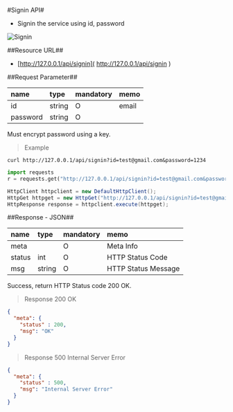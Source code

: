 
#Signin API#
- Signin the service using id, password

![Signin](https://farm1.staticflickr.com/642/20891211720_09e70f97c7.jpg)


##Resource URL##
- [http://127.0.0.1/api/signin]( http://127.0.0.1/api/signin )

##Request Parameter##

| name            | type            | mandatory | memo           |
| :---------------|:--------------- |:----------|----------------|
| id              | string          | O         | email          |
| password        | string          | O         |                | 

<aside class="warning">
Must encrypt password using a key. 
</aside>

  
> Example

```shell
curl http://127.0.0.1/api/signin?id=test@gmail.com&password=1234 
```

```python
import requests
r = requests.get("http://127.0.0.1/api/signin?id=test@gmail.com&password=1234")
```

```java
HttpClient httpclient = new DefaultHttpClient();
HttpGet httpget = new HttpGet("http://127.0.0.1/api/signin?id=test@gmail.com&password=1234");
HttpResponse response = httpclient.execute(httpget);
```
 

##Response - JSON##
 

| name       | type    | mandatory | memo                                |
| :----------|:--------|:----------|:------------------------------------|
| meta       |         | O         | Meta Info                           |
| status     | int     | O         | HTTP Status Code                    |
| msg        | string  | O         | HTTP Status Message                 |
 
<aside class="success">
Success, return HTTP Status code 200 OK.  
</aside>

> Response 200 OK
```json
{
  "meta": {
    "status" : 200,
    "msg": "OK"
  }
}

```
 
> Response 500 Internal Server Error
```json
{
  "meta": {
    "status" : 500,
    "msg": "Internal Server Error"
  }
}

```
